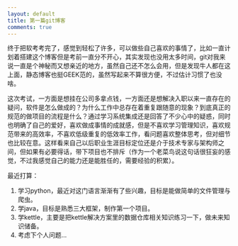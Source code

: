 ```yaml
---
layout: default
title: 第一篇git博客
comments: true
---
```


终于把软考考完了，感觉到轻松了许多，可以做些自己喜欢的事情了，比如一直计划着搭建这个博客但是考前一直分不开心，其实发现也没用太多时间，git对我来说一直是个神秘而又想亲近的地方，虽然自己还不怎么会用，但是发现牛人都在这上面，静态博客也挺GEEK范的，虽然写起来不算很方便，不过估计习惯了也没啥。 

这次考试，一方面是想挂在公司多拿点钱，一方面还是想解决入职以来一直存在的疑问，软件是怎么做成的？为什么工作中总存在着重复跟随意的现象？到底真正的规范的做项目的流程是什么？通过学习系统集成还是回答了不少心中的疑惑，同时也明确了自己的爱好，喜欢做成事情的成就感，但是不喜欢学习管理知识，喜欢规范带来的高效率，不喜欢低级重复的低效率工作，看问题喜欢整体思考，但对细节也比较在意。这样看来自己以后职业生涯目标定位还是介于技术专家与架构师之间，但如果有必要得话，带下项目也不排斥（作为一个老菜鸟说这句话很狂妄的感觉，不过我感觉自己的能力还是能胜任的，需要经验的积累）。 

最近打算：
1.  学习python，最近对这门语言渐渐有了些兴趣，目标是能做简单的文件管理与爬虫。   
2.  学java，目标是熟悉三大框架，制作第一个项目。  
3.  学kettle，主要是把kettle解决方案里的数据仓库相关知识练习一下，做未来知识储备。   
4.  考虑下个人问题...  
